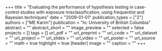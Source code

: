 +++
title = "Evaluating the performance of hypothesis testing in case-control studies with exposure misclassification, using frequentist and Bayesian techniques"
date = "2009-01-01"
publication_types = ["2"]
authors = ["ME Karim"]
publication = "In: University of British Columbia"
abstract = ""
abstract_short = ""
image_preview = ""
selected = false
projects = []
tags = []
url_pdf = ""
url_preprint = ""
url_code = ""
url_dataset = ""
url_project = ""
url_slides = ""
url_video = ""
url_poster = ""
url_source = ""
math = true
highlight = true
[header]
image = ""
caption = ""
+++
